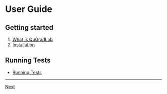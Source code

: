 # User Guide

## Getting started
1. [What is QuGradLab](getting_started.md#what-is-qugradlab)
2. [Installation](getting_started.md#installation)

## Running Tests

 - [Running Tests](running_tests.md)

---
[Next](getting_started.md)